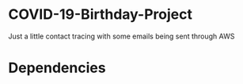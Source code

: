 # COVID-19-Birthday-Project
Just a little contact tracing with some emails being sent through AWS

# Dependencies

